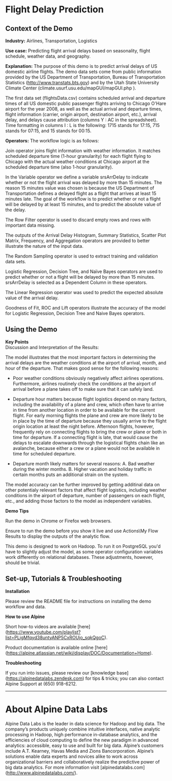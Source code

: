 # Flight Delay Prediction 
	

## Context of the Demo

__Industry:__  Airlines, Transportation, Logistics

__Use case:__  Predicting flight arrival delays based on seasonality, flight schedule, weather data, and geography.

__Explanation:__  The purpose of this demo is to predict arrival delays of US domestic airline flights.  The demo data sets come from public information provided by the US Department of Transportation, Bureau of Transportation Statistics (http://www.transtats.bts.gov) and by the Utah State University Climate Center (climate.usurf.usu.edu/mapGUI/mapGUI.php ).

The first data set (flightsData.csv) contains scheduled arrival and departure times of all US domestic public passenger flights arriving to Chicago O'Hare airport for the year 2008, as well as the actual arrival and departure times, flight information (carrier, origin airport, destination airport, etc.), arrival delay, and delays cause attribution (columns Y : AC in the spreadsheet). Time formatting in columns I : L is the following: 1715 stands for 17:15, 715 stands for 07:15, and 15 stands for 00:15.

__Operators:__  The workflow logic is as follows:

Join operator joins flight information with weather information. It matches scheduled departure time (1-hour granularity) for each flight flying to Chicago with the actual weather conditions at Chicago airport at the scheduled departure time (also 1-hour granularity).   

In the Variable operator we define a variable srsArrDelay to indicate whether or not the flight arrival was delayed by more than 15 minutes.  The reason 15 minutes value was chosen is because the US Department of Transportation defines a delayed flight as a flight that arrives at least 15 minutes late. The goal of the workflow is to predict whether or not a flight will be delayed by at least 15 minutes, and to predict the absolute value of the delay. 

The Row Filter operator is used to discard empty rows and rows with important data missing.

The outputs of the Arrival Delay Histogram, Summary Statistics, Scatter Plot Matrix, Frequency, and Aggregation operators are provided to better illustrate the nature of the input data.

The Random Sampling operator is used to extract training and validation data sets.

Logistic Regression, Decision Tree, and Naïve Bayes operators are used to predict whether or not a flight will be delayed by more than 15 minutes. srsArrDelay is selected as a Dependent Column in these operators.  

The Linear Regression operator was used to predict the expected absolute value of the arrival delay. 

Goodness of Fit, ROC and Lift operators illustrate the accuracy of the model for Logistic Regression, Decision Tree and Naive Bayes operators.


## Using the Demo

__Key Points__  
Discussion and Interpretation of the Results:

The model illustrates that the most important factors in determining the arrival delays are the weather conditions at the airport of arrival, month, and hour of the departure. That makes good sense for the following reasons:

- Poor weather conditions obviously negatively affect airlines operations. Furthermore, airlines routinely check the conditions at the airport of arrival before a plane takes off to make sure that it can safely land.

- Departure hour matters because flight logistics depend on many factors, including the availability of a plane and crew, which often have to arrive in time from another location in order to be available for the current flight. For early morning flights the plane and crew are more likely to be in place by the time of departure because they usually arrive to the flight origin location at least the night before. Afternoon flights, however, frequently rely on connecting flights to bring the crew or plane or both in time for departure. If a connecting flight is late, that would cause the delays to escalate downwards through the logistical flights chain like an avalanche, because either a crew or a plane would not be available in time for scheduled departure.

- Departure month likely matters for several reasons: A. Bad weather during the winter months. B. Higher vacation and holiday traffic in certain months puts an additional strain on the system.

The model accuracy can be further improved by getting additinal data on other potentialy relevant factors that affect flight logistics, including weather conditions in the airport of departure, number of passengers on each flight, etc., and adding those factors to the model as independent variables.


__Demo Tips__

Run the demo in Chrome or Firefox web browsers.

Ensure to run the demo before you show it live and use Actions\My Flow Results to display the outputs of the analytic flow.

This demo is designed to work on Hadoop. To run it on PostgreSQL you'd have to slightly adjust the model, as some operator configuration variables work differently on relational databases. These adjustments, however, should be trivial.

## Set-up, Tutorials & Troubleshooting

__Installation__

Please review the README file for instructions on installing the demo workflow and data.

__How to use Alpine__

Short how-to videos are available [here] (https://www.youtube.com/playlist?list=PLigMfqyd38untyANP5CxROUjo_sqkQgoC).

Product documentation is available online [here] (https://alpine.atlassian.net/wiki/display/DOC/Documentation+Home).

__Troubleshooting__

If you run into issues, please review our [knowledge base] (https://alpinedatalabs.zendesk.com) for tips & tricks; you can also contact Alpine Support at (650) 918-6212.

-----

# About Alpine Data Labs

Alpine Data Labs is the leader in data science for Hadoop and big data. The company’s products uniquely combine intuitive interfaces, native analytic processing in Hadoop, high performance in-database analytics, and the efficiencies of cloud computing to define the new paradigm in advanced analytics: accessible, easy to use and built for big data. Alpine’s customers include A.T. Kearney, Havas Media and Zions Bancorporation. Alpine’s solutions enable data experts and novices alike to work across organizational barriers and collaboratively realize the predictive power of big data analytics. For more information visit [alpinedatalabs.com] (http://www.alpinedatalabs.com/).
